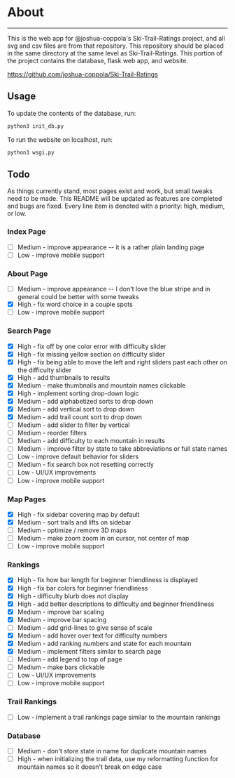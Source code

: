 # About

----------
This is the web app for @joshua-coppola's Ski-Trail-Ratings project, and all svg and csv files are from that repository. This repository should be placed in the same directory at the same level as Ski-Trail-Ratings. This portion of the project contains the database, flask web app, and website.

<https://github.com/joshua-coppola/Ski-Trail-Ratings>

## Usage

To update the contents of the database, run:

```bash
python3 init_db.py
```

To run the website on localhost, run:

```bash
python3 wsgi.py
```

## Todo

As things currently stand, most pages exist and work, but small tweaks need to be made. This README will be updated as features are completed and bugs are fixed. Every line item is denoted with a priority: high, medium, or low.

### Index Page

- [ ] Medium - improve appearance -- it is a rather plain landing page
- [ ] Low - improve mobile support

### About Page

- [ ] Medium - improve appearance -- I don't love the blue stripe and in general could be better with some tweaks
- [x] High - fix word choice in a couple spots
- [ ] Low - improve mobile support

### Search Page

- [x] High - fix off by one color error with difficulty slider
- [x] High - fix missing yellow section on difficulty slider
- [x] High - fix being able to move the left and right sliders past each other on the difficulty slider
- [x] High - add thumbnails to results
- [x] Medium - make thumbnails and mountain names clickable
- [x] High - implement sorting drop-down logic
- [x] Medium - add alphabetized sorts to drop down
- [x] Medium - add vertical sort to drop down
- [x] Medium - add trail count sort to drop down
- [ ] Medium - add slider to filter by vertical
- [ ] Medium - reorder filters
- [ ] Medium - add difficulty to each mountain in results
- [ ] Medium - improve filter by state to take abbreviations or full state names
- [ ] Low - improve default behavior for sliders
- [ ] Medium - fix search box not resetting correctly
- [ ] Low - UI/UX improvements
- [ ] Low - improve mobile support

### Map Pages

- [x] High - fix sidebar covering map by default
- [x] Medium - sort trails and lifts on sidebar
- [ ] Medium - optimize / remove 3D maps
- [ ] Medium - make zoom zoom in on cursor, not center of map
- [ ] Low - improve mobile support

### Rankings

- [x] High - fix how bar length for beginner friendliness is displayed
- [x] High - fix bar colors for beginner friendliness
- [x] High - difficulty blurb does not display
- [x] High - add better descriptions to difficulty and beginner friendliness
- [x] Medium - improve bar scaling
- [x] Medium - improve bar spacing
- [ ] Medium - add grid-lines to give sense of scale
- [x] Medium - add hover over text for difficulty numbers
- [x] Medium - add ranking numbers and state for each mountain
- [x] Medium - implement filters similar to search page
- [ ] Medium - add legend to top of page
- [ ] Medium - make bars clickable
- [ ] Low - UI/UX improvements
- [ ] Low - improve mobile support

### Trail Rankings

- [ ] Low - implement a trail rankings page similar to the mountain rankings

### Database

- [ ] Medium - don't store state in name for duplicate mountain names
- [ ] High - when initializing the trail data, use my reformatting function for mountain names so it doesn't break on edge case
